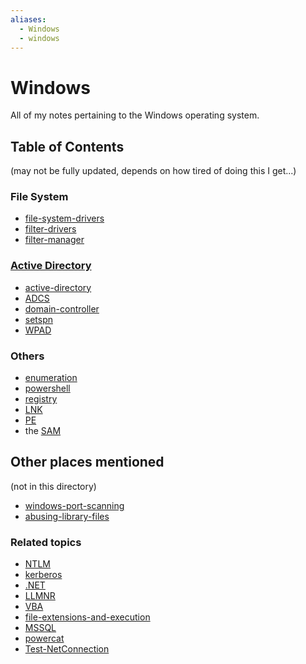 ```yaml
---
aliases:
  - Windows
  - windows
---
```

# Windows
All of my notes pertaining to the Windows operating system.
## Table of Contents
(may not be fully updated, depends on how tired of doing this I get...)
### File System
- [file-system-drivers](file-system/file-system-drivers.md)
- [filter-drivers](file-system/filter-drivers.md)
- [filter-manager](file-system/filter-manager.md)
### [Active Directory](active-directory/active-directory.md)
- [active-directory](active-directory/active-directory.md)
- [ADCS](active-directory/ADCS.md)
- [domain-controller](active-directory/domain-controller.md)
- [setspn](active-directory/setspn.md)
- [WPAD](active-directory/WPAD.md)
### Others
- [enumeration](enumeration.md)
- [powershell](powershell.md)
- [registry](registry.md)
- [LNK](LNK.md)
- [PE](PE.md)
- the [SAM](SAM.md)
## Other places mentioned
(not in this directory)
- [windows-port-scanning](../../OSCP/enum-and-info-gathering/active/windows-port-scanning.md)
- [abusing-library-files](../../OSCP/client-side-attacks/abusing-library-files.md)
### Related topics
- [NTLM](../../networking/protocols/NTLM.md)
- [kerberos](../../networking/protocols/kerberos.md)
- [.NET](../../coding/dotNET.md)
- [LLMNR](../../networking/protocols/LLMNR.md)
- [VBA](../../coding/languages/VBA.md)
- [file-extensions-and-execution](../concepts/file-extensions-and-execution.md)
- [MSSQL](../../CLI-tools/windows/MSSQL.md)
- [powercat](../../CLI-tools/windows/powercat.md)
- [Test-NetConnection](../../CLI-tools/windows/Test-NetConnection.md)
